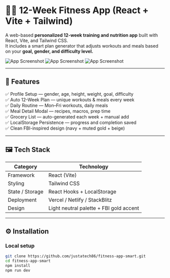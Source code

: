 # 🏋️‍♂️ 12-Week Fitness App (React + Vite + Tailwind)

A web-based **personalized 12-week training and nutrition app** built with React, Vite, and Tailwind CSS.  
It includes a smart plan generator that adjusts workouts and meals based on your **goal, gender, and difficulty level.**

![App Screenshot](https://img.shields.io/badge/UI-React-blue?logo=react)
![App Screenshot](https://img.shields.io/badge/Style-TailwindCSS-38B2AC?logo=tailwindcss)
![App Screenshot](https://img.shields.io/badge/Build-Vite-646CFF?logo=vite)

---

## 🌟 Features

✅ Profile Setup — gender, age, height, weight, goal, difficulty  
✅ Auto 12-Week Plan — unique workouts & meals every week  
✅ Daily Routine — Mon–Fri workouts, daily meals  
✅ Meal Detail Modal — recipes, macros, prep time  
✅ Grocery List — auto-generated each week + manual add  
✅ LocalStorage Persistence — progress and completion saved  
✅ Clean FBI-inspired design (navy + muted gold + beige)

---

## 🖼️ Tech Stack

| Category | Technology |
|-----------|-------------|
| Framework | React (Vite) |
| Styling | Tailwind CSS |
| State / Storage | React Hooks + LocalStorage |
| Deployment | Vercel / Netlify / StackBlitz |
| Design | Light neutral palette + FBI gold accent |

---

## ⚙️ Installation

### Local setup
```bash
git clone https://github.com/justatech86/fitness-app-smart.git
cd fitness-app-smart
npm install
npm run dev
